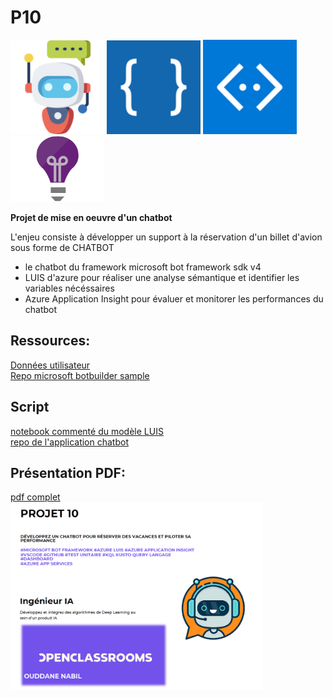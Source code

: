 # P10  
<img src="/img/boti.png" width="150"> <img src="/img/luis.png" width="150"> <img src="/img/bot.png" width="150">  <img src="/img/appins.png" width="150">    
 
**Projet de mise en oeuvre d'un chatbot**  
  
L'enjeu consiste à développer un support à la réservation d'un billet d'avion sous forme de CHATBOT  
* le chatbot du framework microsoft bot framework sdk v4  
* LUIS d'azure pour réaliser une analyse sémantique et identifier les variables nécéssaires
* Azure Application Insight pour évaluer et monitorer les performances du chatbot

## Ressources:  
[Données utilisateur](https://s3-eu-west-1.amazonaws.com/static.oc-static.com/prod/courses/files/AI+Engineer/Project+10%C2%A0-+D%C3%A9veloppez+un+chatbot+pour+r%C3%A9server+des+vacances/frames.zip)   
[Repo microsoft botbuilder sample](https://github.com/microsoft/BotBuilder-Samples/tree/main/samples/python/21.corebot-app-insights)   


## Script  
[notebook commenté du modèle LUIS](/P10%20scripts%20LUIS.ipynb)  
[repo de l'application chatbot](/P10%20app)
  
## Présentation PDF:  
[pdf complet](/P10.pdf)  
<img src="/img/P10%20pres.png" height="300"> 
